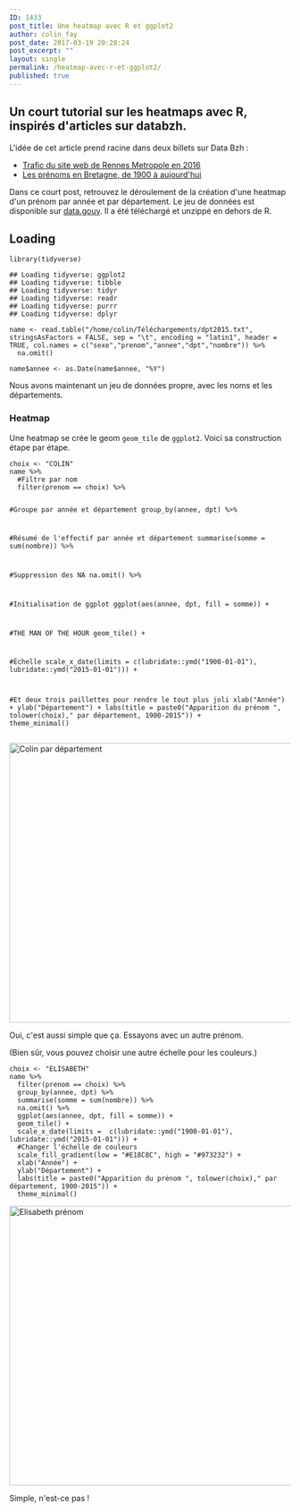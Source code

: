 ```yaml
---
ID: 1433
post_title: Une heatmap avec R et ggplot2
author: colin_fay
post_date: 2017-03-19 20:28:24
post_excerpt: ""
layout: single
permalink: /heatmap-avec-r-et-ggplot2/
published: true
---
```

<h2>Un court tutorial sur les heatmaps avec R, inspirés d'articles sur databzh.</h2>
<!--more-->

L'idée de cet article prend racine dans deux billets sur Data Bzh :
- <a href="http://data-bzh.fr/trafic-web-site-rennes-metropole-2016/">Trafic du site web de Rennes Metropole en 2016</a>
- <a href="http://data-bzh.fr/prenoms-bretagne-1900-aujourdhui/">Les prénoms en Bretagne, de 1900 à aujourd'hui</a>

Dans ce court post, retrouvez le déroulement de la création d'une heatmap d'un prénom par année et par département. Le jeu de données est disponible sur <a href="https://www.data.gouv.fr/fr/datasets/fichier-des-prenoms-edition-2016/">data.gouv</a>. Il a été téléchargé et unzippé en dehors de R.
<div id="loading" class="section level2">
<h2>Loading</h2>
<pre class="r"><code>library(tidyverse)</code></pre>
<pre><code>## Loading tidyverse: ggplot2
## Loading tidyverse: tibble
## Loading tidyverse: tidyr
## Loading tidyverse: readr
## Loading tidyverse: purrr
## Loading tidyverse: dplyr</code></pre>
<pre><code></code><code></code><code>name &lt;- read.table("/home/colin/Téléchargements/dpt2015.txt", stringsAsFactors = FALSE, sep = "\t", encoding = "latin1", header = TRUE, col.names = c("sexe","prenom","annee","dpt","nombre")) %&gt;%
  na.omit()</code></pre>
<pre><code></code><code>name$annee &lt;- as.Date(name$annee, "%Y")</code></pre>
Nous avons maintenant un jeu de données propre, avec les noms et les départements.
<div id="heatmap" class="section level3">
<h3>Heatmap</h3>
Une heatmap se crée le geom <code>geom_tile</code> de <code>ggplot2</code>. Voici sa construction étape par étape.
<pre class="r"><code>choix &lt;- "COLIN"
name %&gt;%
  #Filtre par nom
  filter(prenom == choix) %&gt;%
  
  #Groupe par année et département
  group_by(annee, dpt) %&gt;%
  
  #Résumé de l'effectif par année et département
  summarise(somme = sum(nombre)) %&gt;%
  
  #Suppression des NA
  na.omit() %&gt;% 
  
  #Initialisation de ggplot
  ggplot(aes(annee, dpt, fill = somme)) +
  
  #THE MAN OF THE HOUR
  geom_tile() +
  
  #Échelle
  scale_x_date(limits =  c(lubridate::ymd("1900-01-01"), lubridate::ymd("2015-01-01"))) +
  
  #Et deux trois paillettes pour rendre le tout plus joli
  xlab("Année") +
  ylab("Département") +
  labs(title = paste0("Apparition du prénom ", tolower(choix)," par département, 1900-2015")) + 
  theme_minimal()</code></pre>
</div>
<a href="https://colinfay.github.io/wp-content/uploads/2017/03/names-colin.png"><img class="aligncenter size-full wp-image-1587" src="https://colinfay.github.io/wp-content/uploads/2017/03/names-colin.png" alt="Colin par département" width="1000" height="500" /></a>

Oui, c'est aussi simple que ça. Essayons avec un autre prénom.

(Bien sûr, vous pouvez choisir une autre échelle pour les couleurs.)
<pre class="r"><code>choix &lt;- "ELISABETH"
name %&gt;%
  filter(prenom == choix) %&gt;%
  group_by(annee, dpt) %&gt;%
  summarise(somme = sum(nombre)) %&gt;%
  na.omit() %&gt;% 
  ggplot(aes(annee, dpt, fill = somme)) +
  geom_tile() +
  scale_x_date(limits =  c(lubridate::ymd("1900-01-01"), lubridate::ymd("2015-01-01"))) +
  #Changer l'échelle de couleurs
  scale_fill_gradient(low = "#E18C8C", high = "#973232") +
  xlab("Année") +
  ylab("Département") +
  labs(title = paste0("Apparition du prénom ", tolower(choix)," par département, 1900-2015")) + 
  theme_minimal()
</code></pre>
<a href="https://colinfay.github.io/wp-content/uploads/2017/03/prenom-elisabeth-rstats.png"><img class="aligncenter size-full wp-image-1589" src="https://colinfay.github.io/wp-content/uploads/2017/03/prenom-elisabeth-rstats.png" alt="Elisabeth prénom" width="1000" height="500" /></a>

Simple, n'est-ce pas !

</div>
